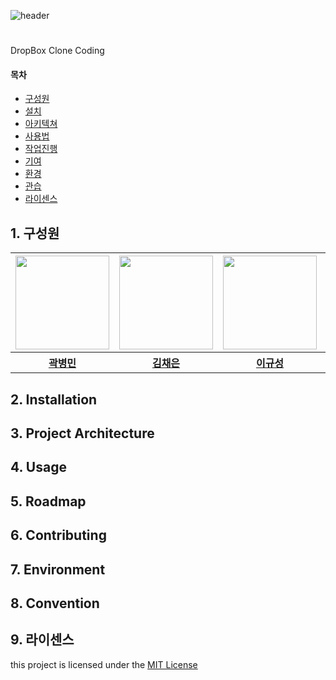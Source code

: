![header](https://capsule-render.vercel.app/api?type=circle&color=auto&height=200&section=header&text=DropBox%20&fontSize=60)

#

DropBox Clone Coding

#### 목차

- [구성원](#1-구성원)<br/>
- [설치](#2-설치)<br/>
- [아키텍쳐](#3-아키텍쳐)<br/>
- [사용법](#4-사용법)<br/>
- [작업진행](#5-작업진행)<br/>
- [기여](#6-기여)<br/>
- [환경](#7-환경)<br/>
- [관습](#8-관습)<br/>
- [라이센스](#9-라이센스)<br/>

## 1. 구성원

<table>
  <tr>
    <th align="center"><a href="https://github.com/byeongmin-kwak"><img src="https://avatars.githubusercontent.com/u/71933999?v=4" width="150x;" alt=""/><br /></a></th>
    <th align="center"><a href="https://github.com/chaekeun"><img src="https://avatars.githubusercontent.com/u/109269974?v=4" width="150px;" alt=""/><br /></a></th>
    <th align="center"><a href="https://github.com/codehuv"><img src="https://avatars.githubusercontent.com/u/77092105?v=4" 
    width="150px;" alt=""/><br /></a></th>
    <th align="center"><a href="https://github.com/JinHyeokOh01"><img src="https://avatars.githubusercontent.com/u/73515795?v=4" width="150px;" alt=""/><br /></a></th>
    <th align="center"><a href="https://github.com/Sam-Ryong"><img src="https://avatars.githubusercontent.com/u/109272099?v=4" width="150px;" alt=""/><br /></a></th>
  </tr>
  <tr>  
    <th><a href="https://github.com/byeongmin-kwak"><b>곽병민</b></a></th>
    <th><a href="https://github.com/chaekeun"><b>김채은</b></a></th>
    <th><a href="https://github.com/codehuv"><b>이규성</b></a></th>
    <th><a href="https://github.com/JinHyeokOh01"><b>오진혁</b></a></th>
    <th><a href="https://github.com/Sam-Ryong"><b>홍승표</b></a></th>
  </tr>
</table>

## 2. Installation

## 3. Project Architecture

## 4. Usage

## 5. Roadmap

## 6. Contributing

## 7. Environment

## 8. Convention

## 9. 라이센스

this project is licensed under the [MIT License](https://github.com/khu-open-source/movie-client/blob/dev/LICENSE)
